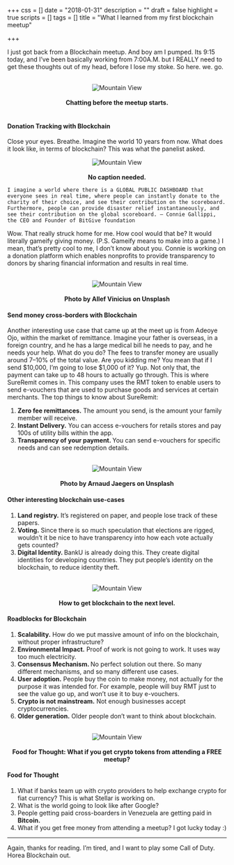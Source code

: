 +++
css = []
date = "2018-01-31"
description = ""
draft = false
highlight = true
scripts = []
tags = []
title = "What I learned from my first blockchain meetup"

+++

I just got back from a Blockchain meetup. And boy am I pumped. Its 9:15 today, and I’ve been basically working from 7:00A.M. but I REALLY need to get these thoughts out of my head, before I lose my stoke. So here. we. go.


<br>

<center><img class = "pic" src="../../img/blockchainMeetup.JPG" alt="Mountain View" ></center>
<br>
<center><b>Chatting before the meetup starts.</b></center>

<br>

<h4 id="setup">Donation Tracking with Blockchain</h4>

Close your eyes. Breathe. Imagine the world 10 years from now. What does it look like, in terms of blockchain? This was what the panelist asked.
<br>

<center><img class = "pic" src="../../img/panel.JPG" alt="Mountain View" ></center>
<br>
<center><b>No caption needed.</b></center>

`I imagine a world where there is a GLOBAL PUBLIC DASHBOARD that everyone sees in real time, where people can instantly donate to the charity of their choice, and see their contribution on the scoreboard. Furthermore, people can provide disaster relief instantaneously, and see their contribution on the global scoreboard. — Connie Gallippi, the CEO and Founder of BitGive foundation`

Wow. That really struck home for me. How cool would that be? It would literally gameify giving money. (P.S. Gameify means to make into a game.) I mean, that’s pretty cool to me, I don’t know about you. Connie is working on a donation platform which enables nonprofits to provide transparency to donors by sharing financial information and results in real time.

<br>

<center><img class = "pic" src="../../img/wallet.jpg" alt="Mountain View" ></center>
<br>
<center><b>Photo by Allef Vinicius on Unsplash</b></center>

<h4 id="setup">Send money cross-borders with Blockchain</h4>

Another interesting use case that came up at the meet up is from Adeoye Ojo, within the market of remittance. Imagine your father is overseas, in a foreign country, and he has a large medical bill he needs to pay, and he needs your help. What do you do? The fees to transfer money are usually around 7–10% of the total value. Are you kidding me? You mean that if I send $10,000, I’m going to lose $1,000 of it? Yup. Not only that, the payment can take up to 48 hours to actually go through. This is where SureRemit comes in. This company uses the RMT token to enable users to send e-vouchers that are used to purchase goods and services at certain merchants. The top things to know about SureRemit:

<ol>
  <li><b>Zero fee remittances.</b> The amount you send, is the amount your family member will receive.</li>
  <li><b>Instant Delivery.</b> You can access e-vouchers for retails stores and pay 100s of utility bills within the app.</li> 
  <li><b>Transparency of your payment. </b> You can send e-vouchers for specific needs and can see redemption details.</li>
</ol>

<br>

<center><img class = "pic" src="../../img/voting.jpg" alt="Mountain View" ></center>
<br>
<center><b>Photo by Arnaud Jaegers on Unsplash</b></center>

<h4 id="setup">Other interesting blockchain use-cases</h4>

<ol>
  <li><b>Land registry.</b> It’s registered on paper, and people lose track of these papers.</li>
  <li><b>Voting.</b> Since there is so much speculation that elections are rigged, wouldn’t it be nice to have transparency into how each vote actually gets counted?</li> 
  <li><b>Digital Identity. </b> BankU is already doing this. They create digital identities for developing countries. They put people’s identity on the blockchain, to reduce identity theft.</li>
</ol>


<br>

<center><img class = "pic" src="../../img/roadblock.jpeg" alt="Mountain View" ></center>
<br>
<center><b>How to get blockchain to the next level.</b></center>

<h4 id="setup">Roadblocks for Blockchain</h4>


<ol>
  <li><b>Scalability.</b> How do we put massive amount of info on the blockchain, without proper infrastructure?</li>
  <li><b>Environmental Impact.</b> Proof of work is not going to work. It uses way too much electricity.</li> 
  <li><b>Consensus Mechanism. </b> No perfect solution out there. So many different mechanisms, and so many different use cases.</li>
  <li><b>User adoption.</b> People buy the coin to make money, not actually for the purpose it was intended for. For example, people will buy RMT just to see the value go up, and won’t use it to buy e-vouchers.</li> 
  <li><b>Crypto is not mainstream.</b> Not enough businesses accept cryptocurrencies.</li> 
  <li><b>Older generation.</b> Older people don’t want to think about blockchain.</li> 
</ol>

<br>

<center><img class = "pic" src="../../img/stellar.JPG" alt="Mountain View" ></center>
<br>
<center><b>Food for Thought: What if you get crypto tokens from attending a FREE meetup?</b></center>

<h4 id="setup">Food for Thought</h4>

<ol>
  <li>What if banks team up with crypto providers to help exchange crypto for fiat currency? This is what Stellar is working on.</li>
  <li>What is the world going to look like after Google?</li> 
  <li>People getting paid cross-boarders in Venezuela are getting paid in <b>Bitcoin.</b></li>
  <li>What if you get free money from attending a meetup? I got lucky today :)</li> 

</ol>

<hr>

Again, thanks for reading. I’m tired, and I want to play some Call of Duty. Horea Blockchain out.